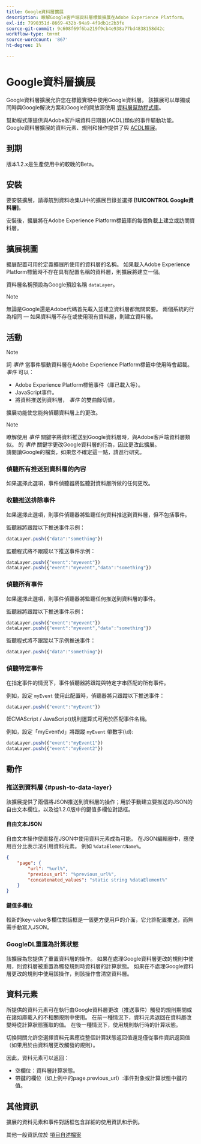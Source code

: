 ```yaml
---
title: Google資料層擴展
description: 瞭解Google客戶端資料層標籤擴展在Adobe Experience Platform。
exl-id: 7990351d-8669-432b-94a9-4f9db1c2b3fe
source-git-commit: 9c608f69f6ba219f9cb4e938a77bd4838158d42c
workflow-type: tm+mt
source-wordcount: '867'
ht-degree: 1%

---
```


# Google資料層擴展

Google資料層擴展允許您在標籤實現中使用Google資料層。 該擴展可以單獨或同時與Google解決方案和Google的開放源使用 [資料層幫助程式庫](https://github.com/google/data-layer-helper)。

幫助程式庫提供與Adobe客戶端資料日期器(ACDL)類似的事件驅動功能。 Google資料層擴展的資料元素、規則和操作提供了與 [ACDL擴展](../client-data-layer/overview.md)。

## 到期

版本1.2.x是生產使用中的較晚的Beta。

## 安裝

要安裝擴展，請導航到資料收集UI中的擴展目錄並選擇 **[!UICONTROL Google資料層]**。

安裝後，擴展將在Adobe Experience Platform標籤庫的每個負載上建立或訪問資料層。

## 擴展視圖

擴展配置可用於定義擴展所使用的資料層的名稱。 如果載入Adobe Experience Platform標籤時不存在具有配置名稱的資料層，則擴展將建立一個。

資料層名稱預設為Google預設名稱 `dataLayer`。

>[!NOTE]
>
>無論是Google還是Adobe代碼首先載入並建立資料層都無關緊要。 兩個系統的行為相同 — 如果資料層不存在或使用現有資料層，則建立資料層。

## 活動

>[!NOTE]
>
>詞 _事件_ 當事件驅動資料層在Adobe Experience Platform標籤中使用時會超載。 _事件_ 可以：
> - Adobe Experience Platform標籤事件（庫已載入等）。
> - JavaScript事件。
> - 將資料推送到資料層， _事件_ 的雙曲餘切值。


擴展功能使您能夠偵聽資料層上的更改。

>[!NOTE]
>
>瞭解使用 _事件_ 關鍵字將資料推送到Google資料層時，與Adobe客戶端資料層類似。 的 _事件_ 關鍵字更改Google資料層的行為，因此更改此擴展。\
> 請閱讀Google的檔案，如果您不確定這一點，請進行研究。

### 偵聽所有推送到資料層的內容

如果選擇此選項，事件偵聽器將監聽對資料層所做的任何更改。

### 收聽推送排除事件

如果選擇此選項，則事件偵聽器將監聽任何資料推送到資料層，但不包括事件。

監聽器將跟蹤以下推送事件示例：

```js
dataLayer.push({"data":"something"})
```

監聽程式將不跟蹤以下推送事件示例：

```js
dataLayer.push({"event":"myevent"})
dataLayer.push({"event":"myevent","data":"something"})
```

### 偵聽所有事件

如果選擇此選項，則事件偵聽器將監聽任何推送到資料層的事件。

監聽器將跟蹤以下推送事件示例：

```js
dataLayer.push({"event":"myevent"})
dataLayer.push({"event":"myevent","data":"something"})
```

監聽程式將不跟蹤以下示例推送事件：

```js
dataLayer.push({"data":"something"})
```

### 偵聽特定事件

在指定事件的情況下，事件偵聽器將跟蹤與特定字串匹配的所有事件。

例如，設定 `myEvent` 使用此配置時，偵聽器將只跟蹤以下推送事件：

```js
dataLayer.push({"event":"myEvent"})
```

(ECMAScript / JavaScript)規則運算式可用於匹配事件名稱。

例如，設定「myEvent\d」將跟蹤 `myEvent` 帶數字(\d):

```js
dataLayer.push({"event":"myEvent1"})
dataLayer.push({"event":"myEvent2"})
```

## 動作

### 推送到資料層 {#push-to-data-layer}

該擴展提供了兩個將JSON推送到資料層的操作；用於手動建立要推送的JSON的自由文本欄位，以及從1.2.0版中的鍵值多欄位對話框。

#### 自由文本JSON

自由文本操作使直接在JSON中使用資料元素成為可能。 在JSON編輯器中，應使用百分比表示法引用資料元素。 例如 `%dataElementName%`。

```json
{
    "page": {
        "url": "%url%",
        "previous_url": "%previous_url%",
        "concatenated_values": "static string %dataElement%"
    }
}
```

#### 鍵值多欄位

較新的key-value多欄位對話框是一個更方便用戶的介面，它允許配置推送，而無需手動寫入JSON。

### GoogleDL重置為計算狀態

該擴展為您提供了重置資料層的操作。 如果在處理Google資料層更改的規則中使用，則資料層被重置為觸發規則時資料層的計算狀態。 如果在不處理Google資料層更改的規則中使用該操作，則該操作會清空資料層。

## 資料元素

所提供的資料元素可在執行由Google資料層更改（推送事件）觸發的規則期間或在諸如庫載入的不相關規則中使用。 在前一種情況下，資料元素返回在資料層改變時從計算狀態獲取的值。 在後一種情況下，使用規則執行時的計算狀態。

切換開關允許您選擇資料元素應從整個計算狀態返回值還是僅從事件資訊返回值（如果用於由資料層更改觸發的規則）。

因此，資料元素可以返回：

- 空欄位：資料層計算狀態。
- 帶鍵的欄位（如上例中的page.previous_url）:事件對象或計算狀態中鍵的值。

## 其他資訊

擴展的資料元素和事件對話框包含詳細的使用資訊和示例。

其他一般資訊位於 [項目自述檔案](https://github.com/adobe/reactor-extension-googledatalayer/blob/main/README.md)
